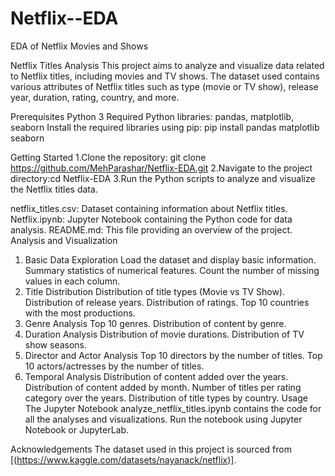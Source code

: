 # Netflix--EDA
EDA of Netflix Movies and Shows 

Netflix Titles Analysis
This project aims to analyze and visualize data related to Netflix titles, including movies and TV shows. The dataset used contains various attributes of Netflix titles such as type (movie or TV show), release year, duration, rating, country, and more.

Prerequisites
Python 3
Required Python libraries: pandas, matplotlib, seaborn
Install the required libraries using pip:
pip install pandas matplotlib seaborn

Getting Started
1.Clone the repository: git clone https://github.com/MehParashar/Netflix-EDA.git
2.Navigate to the project directory:cd Netflix-EDA
3.Run the Python scripts to analyze and visualize the Netflix titles data.


netflix_titles.csv: Dataset containing information about Netflix titles.
Netflix.ipynb: Jupyter Notebook containing the Python code for data analysis.
README.md: This file providing an overview of the project.
Analysis and Visualization
1. Basic Data Exploration
Load the dataset and display basic information.
Summary statistics of numerical features.
Count the number of missing values in each column.
2. Title Distribution
Distribution of title types (Movie vs TV Show).
Distribution of release years.
Distribution of ratings.
Top 10 countries with the most productions.
3. Genre Analysis
Top 10 genres.
Distribution of content by genre.
4. Duration Analysis
Distribution of movie durations.
Distribution of TV show seasons.
5. Director and Actor Analysis
Top 10 directors by the number of titles.
Top 10 actors/actresses by the number of titles.
6. Temporal Analysis
Distribution of content added over the years.
Distribution of content added by month.
Number of titles per rating category over the years.
Distribution of title types by country.
Usage
The Jupyter Notebook analyze_netflix_titles.ipynb contains the code for all the analyses and visualizations. Run the notebook using Jupyter Notebook or JupyterLab.

Acknowledgements
The dataset used in this project is sourced from [(https://www.kaggle.com/datasets/nayanack/netflix)].
